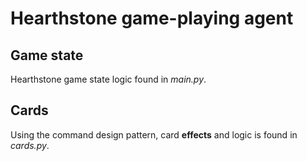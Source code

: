 # Hearthstone game-playing agent

## Game state 

Hearthstone game state logic found in _main.py_.

## Cards

Using the command design pattern, card **effects** and logic is found in _cards.py_. 
